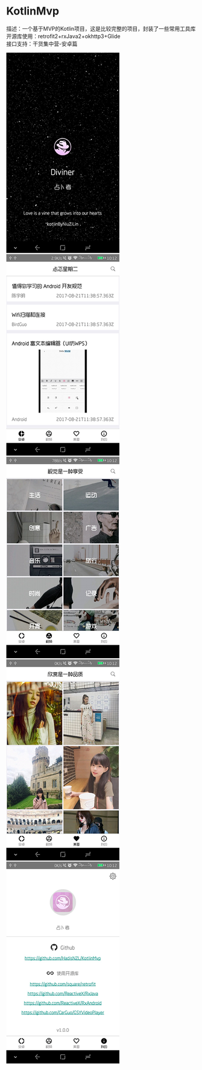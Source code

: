 # KotlinMvp

描述：一个基于MVP的Kotlin项目，这是比较完整的项目，封装了一些常用工具库<br>
开源库使用：retrofit2+rxJava2+okhttp3+Glide<br>
接口支持：干货集中营-安卓篇

![image](https://github.com/HadisNZL/KotlinMvp/blob/master/screenshot/screenshot001.png)
![image](https://github.com/HadisNZL/KotlinMvp/blob/master/screenshot/screenshot002.png)
![image](https://github.com/HadisNZL/KotlinMvp/blob/master/screenshot/screenshot003.png)
![image](https://github.com/HadisNZL/KotlinMvp/blob/master/screenshot/screenshot004.png)
![image](https://github.com/HadisNZL/KotlinMvp/blob/master/screenshot/screenshot005.png)
